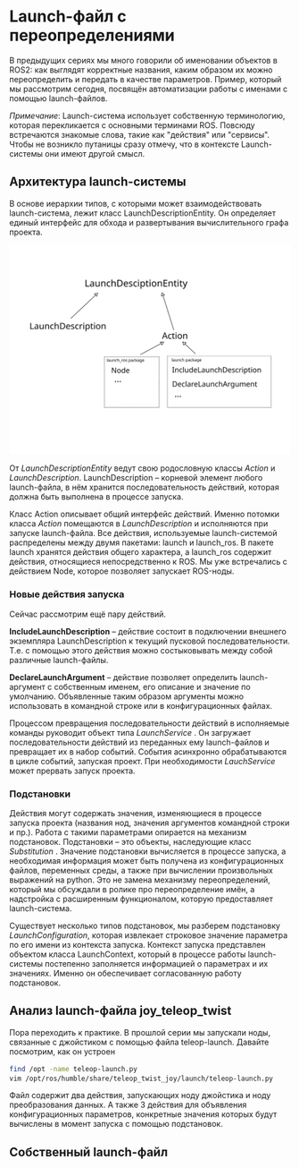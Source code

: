 # Launch-файл с переопределениями

В предыдущих сериях мы много говорили об именовании объектов в ROS2: как выглядят корректные названия, каким образом их можно переопределить и передать в качестве параметров. Пример, который мы рассмотрим сегодня, посвящён автоматизации работы с именами с помощью launch-файлов. 

_Примечание_: Launch-система использует собственную терминологию, которая перекликается с основными терминами ROS. Повсюду встречаются знакомые слова, такие как "действия" или "сервисы". Чтобы не возникло путаницы сразу отмечу, что в контексте Launch-системы они имеют другой смысл.

## Архитектура launch-системы

В основе иерархии типов, с которыми может взаимодействовать launch-система, лежит класс LaunchDescriptionEntity. Он определяет единый интерфейс для обхода и развертывания вычислительного графа проекта. 

![ROS abstraction](images/launch_hierachy.svg)

От _LaunchDescriptionEntity_ ведут свою родословную классы _Action_ и _LaunchDescription_. 
LaunchDescription – корневой элемент любого launch-файла, в нём хранится последовательность действий, которая должна быть выполнена в процессе запуска. 

Класс Action описывает общий интерфейс действий. Именно потомки класса _Action_ помещаются в _LaunchDescription_ и исполняются при запуске launch-файла. Все действия, используемые launch-системой распределены между двумя пакетами: launch и launch_ros. В пакете launch хранятся действия общего характера, а launch_ros содержит действия, относящиеся непосредственно к ROS. Мы уже встречались с действием Node, которое позволяет запускает ROS-ноды. 

### Новые действия запуска

Сейчас рассмотрим ещё пару действий. 

**IncludeLaunchDescription** 
&ndash; действие состоит в подключении внешнего экземпляра LaunchDescription к текущий пусковой последовательности. Т.е. с помощью этого действия можно состыковывать между собой различные launch-файлы.

**DeclareLaunchArgument**
&ndash; действие позволяет определить launch-аргумент с собственным именем, его описание и значение по умолчанию. Объявленные таким образом аргументы можно использовать в командной строке или в конфигурационных файлах.

Процессом превращения последовательности действий в исполняемые команды руководит объект типа _LaunchService_ . Он загружает последовательности действий из переданных ему launch-файлов и превращает их в набор событий. События асинхронно обрабатываются в цикле событий, запуская проект. При необходимости _LauchService_ может прервать запуск проекта.

### Подстановки

Действия могут содержать значения, изменяющиеся в процессе запуска проекта (названия нод, значения аргументов командной строки и пр.).  Работа с такими параметрами опирается на механизм подстановок. Подстановки – это объекты, наследующие класс _Substitution_ . Значение подстановки вычисляется в процессе запуска, а необходимая информация может быть получена из конфигурационных файлов, переменных среды, а также при вычислении произвольных выражений на python. Это не замена механизму переопределений, который мы обсуждали в ролике про переопределение имён, а надстройка с расширенным функционалом, которую предоставляет  launch-система.

Существует несколько типов подстановок, мы разберем подстановку _LaunchConfiguration_, которая извлекает строковое значение параметра по его имени из контекста запуска. Контекст запуска представлен объектом класса LaunchContext, который в процессе работы launch-системы постепенно заполняется информацией о параметрах и их значениях.  Именно он обеспечивает  согласованную работу подстановок. 

## Анализ launch-файла joy_teleop_twist
Пора переходить к практике. В прошлой серии мы запускали ноды, связанные с джойстиком с помощью файла teleop-launch. Давайте посмотрим, как он устроен

```bash
find /opt -name teleop-launch.py
vim /opt/ros/humble/share/teleop_twist_joy/launch/teleop-launch.py
```

Файл содержит два действия, запускающих ноду джойстика и ноду преобразования данных. А также 3 действия для объявления конфигурационных параметров, конкретные значения которых будут вычислены в момент запуска с помощью подстановок.


## Собственный launch-файл